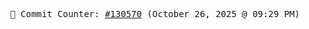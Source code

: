 <p align="center">
    <samp>
        📮 Commit Counter: <a href="https://github.com/Javascript-void0/Javascript-void0/commits/main">#130570</a> (October 26, 2025 @ 09:29 PM)
    </samp>
</p>
